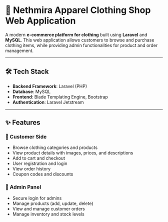 # 👕 Nethmira Apparel Clothing Shop Web Application

A modern **e-commerce platform for clothing** built using **Laravel** and **MySQL**. This web application allows customers to browse and purchase clothing items, while providing admin functionalities for product and order management.

---

## 🛠️ Tech Stack

* **Backend Framework**: Laravel (PHP)
* **Database**: MySQL
* **Frontend**: Blade Templating Engine, Bootstrap
* **Authentication**: Laravel Jetstream

---

## ✨ Features

### 🛒 Customer Side

* Browse clothing categories and products
* View product details with images, prices, and descriptions
* Add to cart and checkout
* User registration and login
* View order history
* Coupon codes and discounts

### 🔐 Admin Panel

* Secure login for admins
* Manage products (add, update, delete)
* View and manage customer orders
* Manage inventory and stock levels
